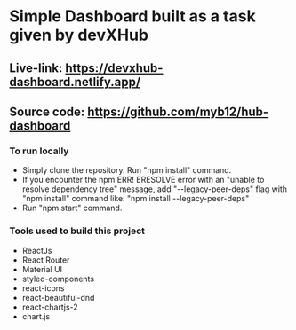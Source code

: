 # Simple Dashboard built as a task given by devXHub

## Live-link: https://devxhub-dashboard.netlify.app/

## Source code: https://github.com/myb12/hub-dashboard

### To run locally

- Simply clone the repository. Run "npm install" command.
- If you encounter the npm ERR! ERESOLVE error with an "unable to resolve dependency tree" message, add  "--legacy-peer-deps" flag with "npm install" command like: "npm install --legacy-peer-deps" 
- Run "npm start" command.

### Tools used to build this project

- ReactJs
- React Router
- Material UI
- styled-components
- react-icons
- react-beautiful-dnd
- react-chartjs-2
- chart.js
